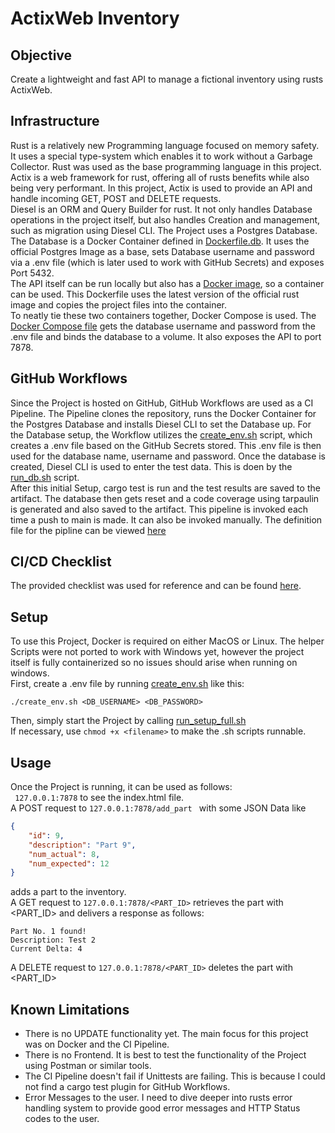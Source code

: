 # ActixWeb Inventory 

## Objective
Create a lightweight and fast API to manage a fictional inventory using rusts ActixWeb. 

## Infrastructure 
Rust is a relatively new Programming language focused on memory safety. It uses a special type-system which enables it to 
work without a Garbage Collector. Rust was used as the base programming language in this project. Actix is a web framework 
for rust, offering all of rusts benefits while also being very performant. 
In this project, Actix is used to provide an API and handle incoming GET, POST and DELETE requests.    
Diesel is an ORM and Query Builder for rust. It not only handles Database operations in the project itself, but also handles Creation and 
management, such as migration using Diesel CLI. The Project uses a Postgres Database.    
The Database is a Docker Container defined in [Dockerfile.db](Dockerfile.db). It uses the official Postgres Image as a base, sets 
Database username and password via a .env file (which is later used to work with GitHub Secrets) and exposes Port 5432.    
The API itself can be run locally but also has a [Docker image](Dockerfile), so a container can be used. This Dockerfile 
uses the latest version of the official rust image and copies the project files into the container.   
To neatly tie these two containers together, Docker Compose is used. The [Docker Compose file](docker-compose.yml) gets 
the database username and password from the .env file and binds the database to a volume. It also exposes the API to port 7878.   

## GitHub Workflows 
Since the Project is hosted on GitHub, GitHub Workflows are used as a CI Pipeline. The Pipeline clones the repository, 
runs the Docker Container for the Postgres Database and installs Diesel CLI to set the Database up. For the Database setup, 
the Workflow utilizes the [create_env.sh](create_env.sh) script, which creates a .env file based on the GitHub Secrets stored. This .env file 
is then used for the database name, username and password. Once the database is created, Diesel CLI is used to enter the test data. This is doen 
by the [run_db.sh](run_db.sh) script.   
After this initial Setup, cargo test is run and the test results are saved to the artifact. The database then gets reset and a code coverage 
using tarpaulin is generated and also saved to the artifact. 
This pipeline is invoked each time a push to main is made. It can also be invoked manually. 
The definition file for the pipline can be viewed [here](.github/workflows/main.yml)
## CI/CD Checklist
The provided checklist was used for reference and can be found [here](Checklist.md). 

## Setup 
To use this Project, Docker is required on either MacOS or Linux. The helper Scripts were not ported to work with Windows yet, 
however the project itself is fully containerized so no issues should arise when running on windows.   
First, create a .env file by running [create_env.sh](create_env.sh) like this:   
``` 
./create_env.sh <DB_USERNAME> <DB_PASSWORD>
```
Then, simply start the Project by calling [run_setup_full.sh](run_setup_full.sh)    
If necessary, use ```chmod +x <filename>``` to make the .sh scripts runnable. 

## Usage 
Once the Project is running, it can be used as follows:    
``` 127.0.0.1:7878``` to see the index.html file.   
A POST request to
```127.0.0.1:7878/add_part ```
with some JSON Data like 
``` JSON
{
    "id": 9,
    "description": "Part 9",
    "num_actual": 8,
    "num_expected": 12 
}
```
adds a part to the inventory.    
A GET request to 
```127.0.0.1:7878/<PART_ID>```
retrieves the part with <PART_ID> and delivers a response as follows: 
```
Part No. 1 found! 
Description: Test 2
Current Delta: 4
```


A DELETE request to
```127.0.0.1:7878/<PART_ID>```
deletes the part with <PART_ID>

## Known Limitations
- There is no UPDATE functionality yet. The main focus for this project was on Docker and the CI Pipeline. 
- There is no Frontend. It is best to test the functionality of the Project using Postman or similar tools. 
- The CI Pipeline doesn't fail if Unittests are failing. This is because I could not find a cargo test plugin for GitHub Workflows. 
- Error Messages to the user. I need to dive deeper into rusts error handling system to provide good error messages and HTTP Status codes to the user. 

